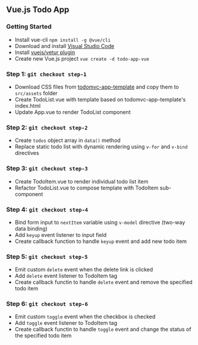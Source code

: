## Vue.js Todo App

### Getting Started

- Install vue-cli `npm install -g @vue/cli`
- Download and install [Visual Studio Code](https://code.visualstudio.com/)
- Install [vuejs/vetur plugin](https://github.com/vuejs/vetur)
- Create new Vue.js project `vue create -d todo-app-vue`

### Step 1: `git checkout step-1`

- Download CSS files from [todomvc-app-template](https://github.com/tastejs/todomvc-app-template) and copy them to `src/assets` folder
- Create TodoList.vue with template based on todomvc-app-template's index.html
- Update App.vue to render TodoList component

### Step 2: `git checkout step-2`

- Create `todos` object array in `data()` method
- Replace static todo list with dynamic rendering using `v-for` and `v-bind` directives

### Step 3: `git checkout step-3`

- Create TodoItem.vue to render individual todo list item
- Refactor TodoList.vue to compose template with TodoItem sub-component

### Step 4: `git checkout step-4`

- Bind form input to `nextItem` variable using `v-model` directive (two-way data binding)
- Add `keyup` event listener to input field
- Create callback function to handle `keyup` event and add new todo item

### Step 5: `git checkout step-5`

- Emit custom `delete` event when the delete link is clicked
- Add `delete` event listener to TodoItem tag
- Create callback functin to handle `delete` event and remove the specified todo item

### Step 6: `git checkout step-6`

- Emit custom `toggle` event when the checkbox is checked
- Add `toggle` event listener to TodoItem tag
- Create callback functin to handle `toggle` event and change the status of the specified todo item
